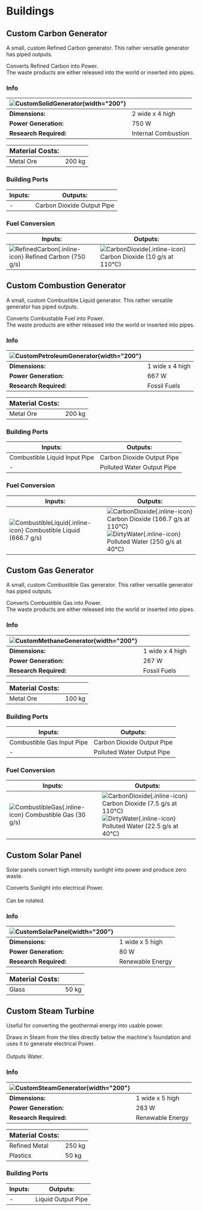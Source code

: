 # Buildings
## Custom Carbon Generator
A small, custom Refined Carbon generator. This rather versatile generator has piped outputs.

Converts Refined Carbon into Power.<br/>The waste products are either released into the world or inserted into pipes.
### Info
| ![CustomSolidGenerator](/assets/images/buildings/CustomSolidGenerator.png){width="200"} | |
|-|-|
|**Dimensions:** | 2 wide x 4 high|
|**Power Generation:**| 750 W|
|**Research Required:**| Internal Combustion|

|**<font size="+1">Material Costs:</font>**| |
|-|-|
|Metal Ore|200 kg|

### Building Ports
|Inputs:|Outputs:|
|-|-|
|-|Carbon Dioxide Output Pipe|

### Fuel Conversion
|Inputs:|Outputs:|
|-|-|
| ![RefinedCarbon](/assets/images/elements/RefinedCarbon.png){.inline-icon} Refined Carbon (750 g/s)<br>|  ![CarbonDioxide](/assets/images/elements/CarbonDioxide.png){.inline-icon} Carbon Dioxide (10 g/s at 110°C)<br>|



## Custom Combustion Generator
A small, custom Combustible Liquid generator. This rather versatile generator has piped outputs.

Converts Combustable Fuel into Power.<br/>The waste products are either released into the world or inserted into pipes.
### Info
| ![CustomPetroleumGenerator](/assets/images/buildings/CustomPetroleumGenerator.png){width="200"} | |
|-|-|
|**Dimensions:** | 1 wide x 4 high|
|**Power Generation:**| 667 W|
|**Research Required:**| Fossil Fuels|

|**<font size="+1">Material Costs:</font>**| |
|-|-|
|Metal Ore|200 kg|

### Building Ports
|Inputs:|Outputs:|
|-|-|
|Combustible Liquid Input Pipe|Carbon Dioxide Output Pipe|
|-|Polluted Water Output Pipe|

### Fuel Conversion
|Inputs:|Outputs:|
|-|-|
| ![CombustibleLiquid](/assets/images/entities/CombustibleLiquid.png){.inline-icon} Combustible Liquid (666.7 g/s)<br>|  ![CarbonDioxide](/assets/images/elements/CarbonDioxide.png){.inline-icon} Carbon Dioxide (166.7 g/s at 110°C)<br> ![DirtyWater](/assets/images/elements/DirtyWater.png){.inline-icon} Polluted Water (250 g/s at 40°C)<br>|



## Custom Gas Generator
A small, custom Combustible Gas generator. This rather versatile generator has piped outputs.

Converts Combustible Gas into Power.<br/>The waste products are either released into the world or inserted into pipes.
### Info
| ![CustomMethaneGenerator](/assets/images/buildings/CustomMethaneGenerator.png){width="200"} | |
|-|-|
|**Dimensions:** | 1 wide x 4 high|
|**Power Generation:**| 267 W|
|**Research Required:**| Fossil Fuels|

|**<font size="+1">Material Costs:</font>**| |
|-|-|
|Metal Ore|100 kg|

### Building Ports
|Inputs:|Outputs:|
|-|-|
|Combustible Gas Input Pipe|Carbon Dioxide Output Pipe|
|-|Polluted Water Output Pipe|

### Fuel Conversion
|Inputs:|Outputs:|
|-|-|
| ![CombustibleGas](/assets/images/entities/CombustibleGas.png){.inline-icon} Combustible Gas (30 g/s)<br>|  ![CarbonDioxide](/assets/images/elements/CarbonDioxide.png){.inline-icon} Carbon Dioxide (7.5 g/s at 110°C)<br> ![DirtyWater](/assets/images/elements/DirtyWater.png){.inline-icon} Polluted Water (22.5 g/s at 40°C)<br>|



## Custom Solar Panel
Solar panels convert high intensity sunlight into power and produce zero waste.

Converts Sunlight into electrical Power.<br/><br/>Can be rotated.
### Info
| ![CustomSolarPanel](/assets/images/buildings/CustomSolarPanel.png){width="200"} | |
|-|-|
|**Dimensions:** | 1 wide x 5 high|
|**Power Generation:**| 80 W|
|**Research Required:**| Renewable Energy|

|**<font size="+1">Material Costs:</font>**| |
|-|-|
|Glass|50 kg|


## Custom Steam Turbine
Useful for converting the geothermal energy into usable power.

Draws in Steam from the tiles directly below the machine's foundation and uses it to generate electrical Power.<br/><br/>Outputs Water.
### Info
| ![CustomSteamGenerator](/assets/images/buildings/CustomSteamGenerator.png){width="200"} | |
|-|-|
|**Dimensions:** | 1 wide x 5 high|
|**Power Generation:**| 283 W|
|**Research Required:**| Renewable Energy|

|**<font size="+1">Material Costs:</font>**| |
|-|-|
|Refined Metal|250 kg|
|Plastics|50 kg|

### Building Ports
|Inputs:|Outputs:|
|-|-|
|-|Liquid Output Pipe|


